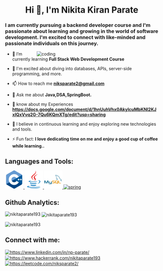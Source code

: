 <h1 align="center">Hi 👋, I'm Nikita Kiran Parate</h1>
<h3 align="left">I am currently pursuing a backend developer course and I'm passionate about learning and growing in the world of software development. I'm excited to connect with like-minded and passionate individuals on this journey.</h3>

<img align="right" alt="coding" width="400" src="[[https://camo.githubusercontent.com/374987f773148e46b1851b9e3bc4bf71b182562dd002620ef3e4263cb3997130/68747470733a2f2f6d69726f2e6d656469756d2e636f6d2f6d61782f3837352f312a7164415731546a434e353768316c6275757a766368672e676966](https://tenor.com/en-IN/view/who-asked-gif-25956246)](https://media.tenor.com/IGyOkb1TufkAAAAC/who-asked.gif)">

- 🔭 I’m currently learning **Full Stack Web Development Course**
- 🌱 I'm excited about diving into databases, APIs, server-side programming, and more.

- 📫 How to reach me **niksparate2@gmail.com**
- 💬 Ask me about **Java,DSA,SpringBoot.**
- 📝 know about my Experiences **https://docs.google.com/document/d/1hnUuhVhx0AkylcuMbKNI2KJxIQxVvq2G-7Qu6KQmXTg/edit?usp=sharing**
- 📝 I believe in continuous learning and enjoy exploring new technologies and tools.

- ⚡ Fun fact: **I love dedicating time on me and enjoy a good cup of coffee while learning..**

<h2 align="left">Languages and Tools:</h2>
<p align="left"> <a href="https://www.w3schools.com/cpp/" target="_blank" rel="noreferrer"> <img src="https://raw.githubusercontent.com/devicons/devicon/master/icons/cplusplus/cplusplus-original.svg" alt="cplusplusr" width="60" height="60"/> </a> <a href="https://www.java.com" target="_blank" rel="noreferrer"> <img src="https://raw.githubusercontent.com/devicons/devicon/master/icons/java/java-original.svg" alt="java" width="60" height="60"/> </a>  <a href="https://www.mysql.com/" target="_blank" rel="noreferrer"> <img src="https://raw.githubusercontent.com/devicons/devicon/master/icons/mysql/mysql-original-wordmark.svg" alt="mysql" width="60" height="60"/> </a> <a href="https://spring.io/" target="_blank" rel="noreferrer"> <img src="https://www.vectorlogo.zone/logos/springio/springio-icon.svg" alt="spring" width="60" height="60"/> </a> </p>

<h2 align="left">Github Analytics:</h2>
<p align="left">
</p>

<p><img align="left" src="https://github-readme-stats.vercel.app/api/top-langs?username=nikitaparate193&show_icons=true&locale=en&layout=compact" alt="nikitaparate193" /></p>

<p>&nbsp;<img align="center" src="https://github-readme-stats.vercel.app/api?username=nikitaparate193&show_icons=true&locale=en" alt="nikitaparate193" /></p>

<p><img align="center" src="https://github-readme-streak-stats.herokuapp.com/?user=nikitaparate193&" alt="nikitaparate193" /></p>

<h2 align="left">Connect with me:</h2>
<p align="left">
<a href="https://linkedin.com/in/https://www.linkedin.com/in/np-parate/" target="blank"><img align="center" src="https://raw.githubusercontent.com/rahuldkjain/github-profile-readme-generator/master/src/images/icons/Social/linked-in-alt.svg" alt="https://www.linkedin.com/in/np-parate/" height="35" width="40" /></a>
<a href="https://www.hackerrank.com/https://www.hackerrank.com/nikitaparate193" target="blank"><img align="center" src="https://raw.githubusercontent.com/rahuldkjain/github-profile-readme-generator/master/src/images/icons/Social/hackerrank.svg" alt="https://www.hackerrank.com/nikitaparate193" height="35" width="40" /></a>
<a href="https://www.leetcode.com/https://leetcode.com/niksparate2/" target="blank"><img align="center" src="https://raw.githubusercontent.com/rahuldkjain/github-profile-readme-generator/master/src/images/icons/Social/leet-code.svg" alt="https://leetcode.com/niksparate2/" height="35" width="40" /></a>
</p>



